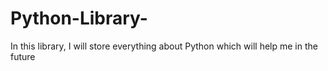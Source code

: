 # Python-Library-
In this library, I will store everything about Python which will help me in the future 

